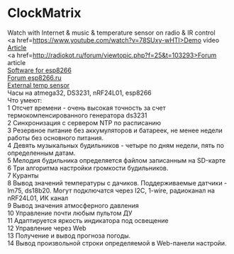 # ClockMatrix
Watch with Internet &amp; music &amp; temperature sensor on radio &amp; IR control<br>
<a href=https://www.youtube.com/watch?v=78SUxy-wHTI>Demo video</a><br>
<a href=http://radiokot.ru/circuit/digital/home/199/>Article</a><br>
<a href=http://radiokot.ru/forum/viewtopic.php?f=25&t=103293>Forum article</a><br>
<a href=https://github.com/AndyKorg/esp8266web>Software for esp8266</a><br>
<a href=http://esp8266.ru/forum/>Forum esp8266.ru</a><br>
<a href=https://github.com/AndyKorg/TempSensorDSandNRF24/tree/master>External temp sensor</a><br>
Часы на atmega32, DS3231, nRF24L01, esp8266<br>
Что умеют:<br>
1 Отсчет времени - очень высокая точность за счет термокомпенсированного генератора ds3231<br>
2 Синхронизация с сервером NTP по расписанию<br>
3 Резервное питание без аккумуляторов и батареек, не менее недели работы без основного питания.<br>
4 Девять музыкальных будильников - четыре по дням недели, пять по определенным датам. <br>
5 Мелодия будильника определяется файлом записанным на SD-карте<br>
6 Три алгоритма настройки громкости будильников.<br>
7 Куранты<br>
8 Вывод значений температуры с дачиков. Поддерживаемые датчики - lm75, ds18b20. Могут подключатся через I2C, 1-wire, радиоканал на nRF24L01, ИК канал<br>
9 Вывод значения атмосферного давления<br>
10 Управление почти любым пультом ДУ<br>
11 Адаптируется яркость индикатора под освещение<br>
12 Управление через Web<br>
13 Получение и вывод прогноза погоды.<br>
14 Вывод произвольной строки определяемой в Web-панели настройи.<br>

